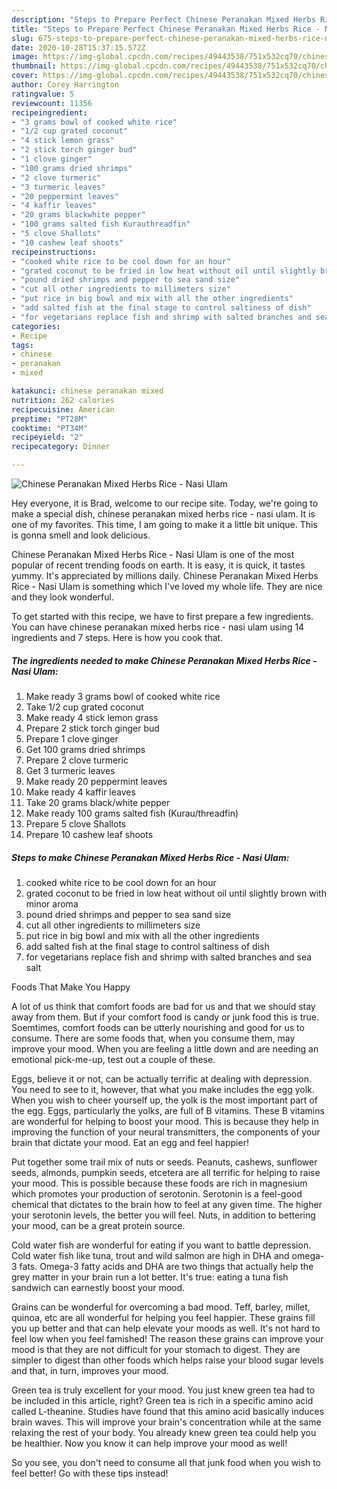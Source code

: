 ```yaml
---
description: "Steps to Prepare Perfect Chinese Peranakan Mixed Herbs Rice - Nasi Ulam"
title: "Steps to Prepare Perfect Chinese Peranakan Mixed Herbs Rice - Nasi Ulam"
slug: 675-steps-to-prepare-perfect-chinese-peranakan-mixed-herbs-rice-nasi-ulam
date: 2020-10-28T15:37:15.572Z
image: https://img-global.cpcdn.com/recipes/49443538/751x532cq70/chinese-peranakan-mixed-herbs-rice-nasi-ulam-recipe-main-photo.jpg
thumbnail: https://img-global.cpcdn.com/recipes/49443538/751x532cq70/chinese-peranakan-mixed-herbs-rice-nasi-ulam-recipe-main-photo.jpg
cover: https://img-global.cpcdn.com/recipes/49443538/751x532cq70/chinese-peranakan-mixed-herbs-rice-nasi-ulam-recipe-main-photo.jpg
author: Corey Harrington
ratingvalue: 5
reviewcount: 11356
recipeingredient:
- "3 grams bowl of cooked white rice"
- "1/2 cup grated coconut"
- "4 stick lemon grass"
- "2 stick torch ginger bud"
- "1 clove ginger"
- "100 grams dried shrimps"
- "2 clove turmeric"
- "3 turmeric leaves"
- "20 peppermint leaves"
- "4 kaffir leaves"
- "20 grams blackwhite pepper"
- "100 grams salted fish Kurauthreadfin"
- "5 clove Shallots"
- "10 cashew leaf shoots"
recipeinstructions:
- "cooked white rice to be cool down for an hour"
- "grated coconut to be fried in low heat without oil until slightly brown with minor aroma"
- "pound dried shrimps and pepper to sea sand size"
- "cut all other ingredients to millimeters size"
- "put rice in big bowl and mix with all the other ingredients"
- "add salted fish at the final stage to control saltiness of dish"
- "for vegetarians replace fish and shrimp with salted branches and sea salt"
categories:
- Recipe
tags:
- chinese
- peranakan
- mixed

katakunci: chinese peranakan mixed 
nutrition: 262 calories
recipecuisine: American
preptime: "PT28M"
cooktime: "PT34M"
recipeyield: "2"
recipecategory: Dinner

---
```



![Chinese Peranakan Mixed Herbs Rice - Nasi Ulam](https://img-global.cpcdn.com/recipes/49443538/751x532cq70/chinese-peranakan-mixed-herbs-rice-nasi-ulam-recipe-main-photo.jpg)

Hey everyone, it is Brad, welcome to our recipe site. Today, we're going to make a special dish, chinese peranakan mixed herbs rice - nasi ulam. It is one of my favorites. This time, I am going to make it a little bit unique. This is gonna smell and look delicious.

Chinese Peranakan Mixed Herbs Rice - Nasi Ulam is one of the most popular of recent trending foods on earth. It is easy, it is quick, it tastes yummy. It's appreciated by millions daily. Chinese Peranakan Mixed Herbs Rice - Nasi Ulam is something which I've loved my whole life. They are nice and they look wonderful.




To get started with this recipe, we have to first prepare a few ingredients. You can have chinese peranakan mixed herbs rice - nasi ulam using 14 ingredients and 7 steps. Here is how you cook that.

<!--inarticleads1-->

##### The ingredients needed to make Chinese Peranakan Mixed Herbs Rice - Nasi Ulam:

1. Make ready 3 grams bowl of cooked white rice
1. Take 1/2 cup grated coconut
1. Make ready 4 stick lemon grass
1. Prepare 2 stick torch ginger bud
1. Prepare 1 clove ginger
1. Get 100 grams dried shrimps
1. Prepare 2 clove turmeric
1. Get 3 turmeric leaves
1. Make ready 20 peppermint leaves
1. Make ready 4 kaffir leaves
1. Take 20 grams black/white pepper
1. Make ready 100 grams salted fish (Kurau/threadfin)
1. Prepare 5 clove Shallots
1. Prepare 10 cashew leaf shoots




<!--inarticleads2-->

##### Steps to make Chinese Peranakan Mixed Herbs Rice - Nasi Ulam:

1. cooked white rice to be cool down for an hour
1. grated coconut to be fried in low heat without oil until slightly brown with minor aroma
1. pound dried shrimps and pepper to sea sand size
1. cut all other ingredients to millimeters size
1. put rice in big bowl and mix with all the other ingredients
1. add salted fish at the final stage to control saltiness of dish
1. for vegetarians replace fish and shrimp with salted branches and sea salt




Foods That Make You Happy


A lot of us think that comfort foods are bad for us and that we should stay away from them. But if your comfort food is candy or junk food this is true. Soemtimes, comfort foods can be utterly nourishing and good for us to consume. There are some foods that, when you consume them, may improve your mood. When you are feeling a little down and are needing an emotional pick-me-up, test out a couple of these.

Eggs, believe it or not, can be actually terrific at dealing with depression. You need to see to it, however, that what you make includes the egg yolk. When you wish to cheer yourself up, the yolk is the most important part of the egg. Eggs, particularly the yolks, are full of B vitamins. These B vitamins are wonderful for helping to boost your mood. This is because they help in improving the function of your neural transmitters, the components of your brain that dictate your mood. Eat an egg and feel happier!

Put together some trail mix of nuts or seeds. Peanuts, cashews, sunflower seeds, almonds, pumpkin seeds, etcetera are all terrific for helping to raise your mood. This is possible because these foods are rich in magnesium which promotes your production of serotonin. Serotonin is a feel-good chemical that dictates to the brain how to feel at any given time. The higher your serotonin levels, the better you will feel. Nuts, in addition to bettering your mood, can be a great protein source.

Cold water fish are wonderful for eating if you want to battle depression. Cold water fish like tuna, trout and wild salmon are high in DHA and omega-3 fats. Omega-3 fatty acids and DHA are two things that actually help the grey matter in your brain run a lot better. It's true: eating a tuna fish sandwich can earnestly boost your mood. 

Grains can be wonderful for overcoming a bad mood. Teff, barley, millet, quinoa, etc are all wonderful for helping you feel happier. These grains fill you up better and that can help elevate your moods as well. It's not hard to feel low when you feel famished! The reason these grains can improve your mood is that they are not difficult for your stomach to digest. They are simpler to digest than other foods which helps raise your blood sugar levels and that, in turn, improves your mood.

Green tea is truly excellent for your mood. You just knew green tea had to be included in this article, right? Green tea is rich in a specific amino acid called L-theanine. Studies have found that this amino acid basically induces brain waves. This will improve your brain's concentration while at the same relaxing the rest of your body. You already knew green tea could help you be healthier. Now you know it can help improve your mood as well!

So you see, you don't need to consume all that junk food when you wish to feel better! Go  with  these tips  instead!

